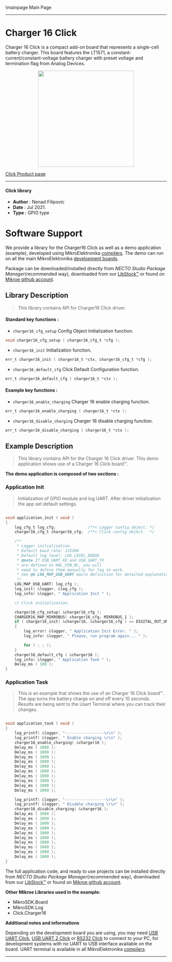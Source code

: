 \mainpage Main Page

---
# Charger 16 Click

Charger 16 Click is a compact add-on board that represents a single-cell battery charger. This board features the LT1571, a constant-current/constant-voltage battery charger with preset voltage and termination flag from Analog Devices.

<p align="center">
  <img src="https://download.mikroe.com/images/click_for_ide/charger16_click.png" height=300px>
</p>

[Click Product page](https://www.mikroe.com/charger-16-click)

---


#### Click library

- **Author**        : Nenad Filipovic
- **Date**          : Jul 2021.
- **Type**          : GPIO type


# Software Support

We provide a library for the Charger16 Click
as well as a demo application (example), developed using MikroElektronika
[compilers](https://www.mikroe.com/necto-studio).
The demo can run on all the main MikroElektronika [development boards](https://www.mikroe.com/development-boards).

Package can be downloaded/installed directly from *NECTO Studio Package Manager*(recommended way), downloaded from our [LibStock&trade;](https://libstock.mikroe.com) or found on [Mikroe github account](https://github.com/MikroElektronika/mikrosdk_click_v2/tree/master/clicks).

## Library Description

> This library contains API for Charger16 Click driver.

#### Standard key functions :

- `charger16_cfg_setup` Config Object Initialization function.
```c
void charger16_cfg_setup ( charger16_cfg_t *cfg );
```

- `charger16_init` Initialization function.
```c
err_t charger16_init ( charger16_t *ctx, charger16_cfg_t *cfg );
```

- `charger16_default_cfg` Click Default Configuration function.
```c
err_t charger16_default_cfg ( charger16_t *ctx );
```

#### Example key functions :

- `charger16_enable_charging` Charger 16 enable charging function.
```c
err_t charger16_enable_charging ( charger16_t *ctx );
```

- `charger16_disable_charging` Charger 16 disable charging function.
```c
err_t charger16_disable_charging ( charger16_t *ctx );
```

## Example Description

> This library contains API for the Charger 16 Click driver.
> This demo application shows use of a Charger 16 Click board™.

**The demo application is composed of two sections :**

### Application Init

> Initialization of GPIO module and log UART.
> After driver initialization the app set default settings.

```c

void application_init ( void ) 
{
    log_cfg_t log_cfg;              /**< Logger config object. */
    charger16_cfg_t charger16_cfg;  /**< Click config object.  */

    /** 
     * Logger initialization.
     * Default baud rate: 115200
     * Default log level: LOG_LEVEL_DEBUG
     * @note If USB_UART_RX and USB_UART_TX 
     * are defined as HAL_PIN_NC, you will 
     * need to define them manually for log to work. 
     * See @b LOG_MAP_USB_UART macro definition for detailed explanation.
     */
    LOG_MAP_USB_UART( log_cfg );
    log_init( &logger, &log_cfg );
    log_info( &logger, " Application Init " );

    // Click initialization.

    charger16_cfg_setup( &charger16_cfg );
    CHARGER16_MAP_MIKROBUS( charger16_cfg, MIKROBUS_1 );
    if ( charger16_init( &charger16, &charger16_cfg ) == DIGITAL_OUT_UNSUPPORTED_PIN ) 
    {
        log_error( &logger, " Application Init Error. " );
        log_info( &logger, " Please, run program again... " );

        for ( ; ; );
    }
    charger16_default_cfg ( &charger16 );
    log_info( &logger, " Application Task " );
    Delay_ms ( 100 );
}

```

### Application Task

> This is an example that shows the use of an Charger 16 Click board™.
> The app turns the battery charge on and off every 10 seconds.
> Results are being sent to the Usart Terminal where you can track their changes.

```c

void application_task ( void ) 
{
    log_printf( &logger, "-----------------\r\n" );
    log_printf( &logger, " Enable charging \r\n" );
    charger16_enable_charging( &charger16 );
    Delay_ms ( 1000 );
    Delay_ms ( 1000 );
    Delay_ms ( 1000 );
    Delay_ms ( 1000 );
    Delay_ms ( 1000 );
    Delay_ms ( 1000 );
    Delay_ms ( 1000 );
    Delay_ms ( 1000 );
    Delay_ms ( 1000 );
    Delay_ms ( 1000 );

    log_printf( &logger, "------------------\r\n" );
    log_printf( &logger, " Disable charging \r\n" );
    charger16_disable_charging( &charger16 );
    Delay_ms ( 1000 );
    Delay_ms ( 1000 );
    Delay_ms ( 1000 );
    Delay_ms ( 1000 );
    Delay_ms ( 1000 );
    Delay_ms ( 1000 );
    Delay_ms ( 1000 );
    Delay_ms ( 1000 );
    Delay_ms ( 1000 );
    Delay_ms ( 1000 );
}

```

The full application code, and ready to use projects can be installed directly from *NECTO Studio Package Manager*(recommended way), downloaded from our [LibStock&trade;](https://libstock.mikroe.com) or found on [Mikroe github account](https://github.com/MikroElektronika/mikrosdk_click_v2/tree/master/clicks).

**Other Mikroe Libraries used in the example:**

- MikroSDK.Board
- MikroSDK.Log
- Click.Charger16

**Additional notes and informations**

Depending on the development board you are using, you may need
[USB UART Click](https://www.mikroe.com/usb-uart-click),
[USB UART 2 Click](https://www.mikroe.com/usb-uart-2-click) or
[RS232 Click](https://www.mikroe.com/rs232-click) to connect to your PC, for
development systems with no UART to USB interface available on the board. UART
terminal is available in all MikroElektronika
[compilers](https://shop.mikroe.com/compilers).

---
